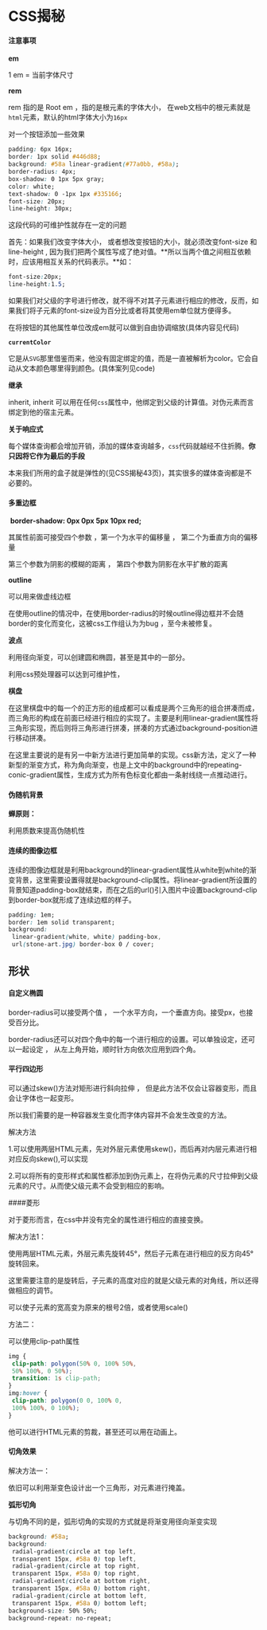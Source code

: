 #  CSS揭秘

#### 注意事项

**em**

1 em = 当前字体尺寸

**rem**

rem 指的是 Root em ，指的是根元素的字体大小， 在web文档中的根元素就是`html`元素，默认的html字体大小为`16px`

 

对一个按钮添加一些效果

```css
padding: 6px 16px;
border: 1px solid #446d88;
background: #58a linear-gradient(#77a0bb, #58a);
border-radius: 4px;
box-shadow: 0 1px 5px gray;
color: white;
text-shadow: 0 -1px 1px #335166;
font-size: 20px;
line-height: 30px;
```

这段代码的可维护性就存在一定的问题

首先：如果我们改变字体大小， 或者想改变按钮的大小，就必须改变font-size 和  line-height , 因为我们把两个属性写成了绝对值。**所以当两个值之间相互依赖时，应该用相互关系的代码表示。**如：

```css
font-size:20px;
line-height:1.5;
```

如果我们对父级的字号进行修改，就不得不对其子元素进行相应的修改，反而，如果我们将子元素的font-size设为百分比或者将其使用em单位就方便得多。

在将按钮的其他属性单位改成em就可以做到自由协调缩放(具体内容见代码)



**`currentColor`**

它是从`SVG`那里借鉴而来，他没有固定绑定的值，而是一直被解析为color。它会自动从文本颜色哪里得到颜色。(具体案列见code)



**继承**

inherit, inherit 可以用在任何`css`属性中，他绑定到父级的计算值。对伪元素而言绑定到他的宿主元素。



**关于响应式**

每个媒体查询都会增加开销，添加的媒体查询越多，`css`代码就越经不住折腾。**你只因将它作为最后的手段**

本来我们所用的盒子就是弹性的(见CSS揭秘43页)，其实很多的媒体查询都是不必要的。



#### 多重边框

​                  **border-shadow:   0px          0px         5px        10px         red;**

其属性前面可接受四个参数 ，第一个为水平的偏移量 ， 第二个为垂直方向的偏移量

第三个参数为阴影的模糊的距离 ， 第四个参数为阴影在水平扩散的距离

**outline**

可以用来做虚线边框

在使用outline的情况中，在使用border-radius的时候outline得边框并不会随border的变化而变化，这被css工作组认为为bug ，至今未被修复。

**波点**

利用径向渐变，可以创建圆和椭圆，甚至是其中的一部分。

利用css预处理器可以达到可维护性，

**棋盘**

在这里棋盘中的每一个的正方形的组成都可以看成是两个三角形的组合拼凑而成，而三角形的构成在前面已经进行相应的实现了。主要是利用linear-gradient属性将三角形实现，而后则将三角形进行拼凑，拼凑的方式通过background-position进行移动拼凑。

在这里主要说的是有另一中新方法进行更加简单的实现。css新方法，定义了一种新型的渐变方式，称为角向渐变，也是上文中的background中的repeating-conic-gradient属性，生成方式为所有色标变化都由一条射线绕一点推动进行。

#### 伪随机背景

**蝉原则：**

利用质数来提高伪随机性

#### 连续的图像边框

连续的图像边框就是利用background的linear-gradient属性从white到white的渐变背景，这里需要设置得就是background-clip属性。将linear-gradient所设置的背景知道padding-box就结束，而在之后的url()引入图片中设置background-clip到border-box就形成了连续边框的样子。

```css
padding: 1em;
border: 1em solid transparent;
background:
 linear-gradient(white, white) padding-box,
 url(stone-art.jpg) border-box 0 / cover;
```





## 形状

#### 自定义椭圆

border-radius可以接受两个值 ， 一个水平方向，一个垂直方向。接受px，也接受百分比。

border-radius还可以对四个角中的每一个进行相应的设置。可以单独设定，还可以一起设定 ， 从左上角开始，顺时针方向依次应用到四个角。

#### 平行四边形

可以通过skew()方法对矩形进行斜向拉伸 ， 但是此方法不仅会让容器变形，而且会让字体也一起变形。

所以我们需要的是一种容器发生变化而字体内容并不会发生改变的方法。

解决方法

1.可以使用两层HTML元素，先对外层元素使用skew()，而后再对内层元素进行相对应反向skew(),可以实现

2.可以将所有的变形样式和属性都添加到伪元素上，在将伪元素的尺寸拉伸到父级元素的尺寸。从而使父级元素不会受到相应的影响。

####菱形

对于菱形而言，在css中并没有完全的属性进行相应的直接变换。

解决方法1：

使用两层HTML元素，外层元素先旋转45°，然后子元素在进行相应的反方向45°旋转回来。

这里需要注意的是旋转后，子元素的高度对应的就是父级元素的对角线，所以还得做相应的调节。

可以使子元素的宽高变为原来的根号2倍，或者使用scale()

方法二：

可以使用clip-path属性

```css
img {
 clip-path: polygon(50% 0, 100% 50%,
 50% 100%, 0 50%);
 transition: 1s clip-path;
}
img:hover {
 clip-path: polygon(0 0, 100% 0,
 100% 100%, 0 100%);
}
```

他可以进行HTML元素的剪裁，甚至还可以用在动画上。

#### 切角效果

解决方法一：

依旧可以利用渐变色设计出一个三角形，对元素进行掩盖。

**弧形切角**

与切角不同的是，弧形切角的实现的方式就是将渐变用径向渐变实现

```css
background: #58a;
background:
 radial-gradient(circle at top left,
 transparent 15px, #58a 0) top left,
 radial-gradient(circle at top right,
 transparent 15px, #58a 0) top right,
 radial-gradient(circle at bottom right,
 transparent 15px, #58a 0) bottom right,
 radial-gradient(circle at bottom left,
 transparent 15px, #58a 0) bottom left;
background-size: 50% 50%;
background-repeat: no-repeat;
```







